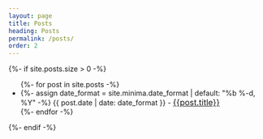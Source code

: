 ```yaml
---
layout: page
title: Posts
heading: Posts
permalink: /posts/
order: 2
---
```


<div class="home">
  {%- if site.posts.size > 0 -%}
    <ul class="post-list">
      {%- for post in site.posts -%}
      <li>
        {%- assign date_format = site.minima.date_format | default: "%b %-d, %Y" -%}
        <span class="post-meta">{{ post.date | date: date_format }} - </span>
         <span style="font-size: 16px;">
            <a href="{{ site.baseurl }}{{ post.url }}">{{post.title}}</a>
        </span>
      </li>
      {%- endfor -%}
    </ul>
  {%- endif -%}
</div>